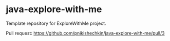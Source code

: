 # java-explore-with-me
Template repository for ExploreWithMe project.

Pull request: https://github.com/pnikishechkin/java-explore-with-me/pull/3

